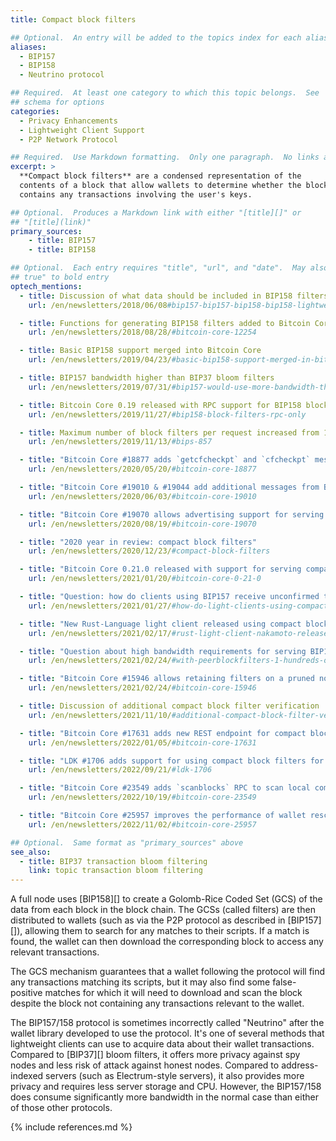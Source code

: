 ```yaml
---
title: Compact block filters

## Optional.  An entry will be added to the topics index for each alias
aliases:
  - BIP157
  - BIP158
  - Neutrino protocol

## Required.  At least one category to which this topic belongs.  See
## schema for options
categories:
  - Privacy Enhancements
  - Lightweight Client Support
  - P2P Network Protocol

## Required.  Use Markdown formatting.  Only one paragraph.  No links allowed.
excerpt: >
  **Compact block filters** are a condensed representation of the
  contents of a block that allow wallets to determine whether the block
  contains any transactions involving the user's keys.

## Optional.  Produces a Markdown link with either "[title][]" or
## "[title](link)"
primary_sources:
    - title: BIP157
    - title: BIP158

## Optional.  Each entry requires "title", "url", and "date".  May also use "feature:
## true" to bold entry
optech_mentions:
  - title: Discussion of what data should be included in BIP158 filters
    url: /en/newsletters/2018/06/08#bip157-bip157-bip158-bip158-lightweight-client-filters

  - title: Functions for generating BIP158 filters added to Bitcoin Core
    url: /en/newsletters/2018/08/28/#bitcoin-core-12254

  - title: Basic BIP158 support merged into Bitcoin Core
    url: /en/newsletters/2019/04/23/#basic-bip158-support-merged-in-bitcoin-core

  - title: BIP157 bandwidth higher than BIP37 bloom filters
    url: /en/newsletters/2019/07/31/#bip157-would-use-more-bandwidth-than-bip37

  - title: Bitcoin Core 0.19 released with RPC support for BIP158 block filters
    url: /en/newsletters/2019/11/27/#bip158-block-filters-rpc-only

  - title: Maximum number of block filters per request increased from 100 to 1,000
    url: /en/newsletters/2019/11/13/#bips-857

  - title: "Bitcoin Core #18877 adds `getcfcheckpt` and `cfcheckpt` messages"
    url: /en/newsletters/2020/05/20/#bitcoin-core-18877

  - title: "Bitcoin Core #19010 & #19044 add additional messages from BIP157"
    url: /en/newsletters/2020/06/03/#bitcoin-core-19010

  - title: "Bitcoin Core #19070 allows advertising support for serving BIP157 filters"
    url: /en/newsletters/2020/08/19/#bitcoin-core-19070

  - title: "2020 year in review: compact block filters"
    url: /en/newsletters/2020/12/23/#compact-block-filters

  - title: "Bitcoin Core 0.21.0 released with support for serving compact block filters"
    url: /en/newsletters/2021/01/20/#bitcoin-core-0-21-0

  - title: "Question: how do clients using BIP157 receive unconfirmed transactions?"
    url: /en/newsletters/2021/01/27/#how-do-light-clients-using-compact-block-filters-get-relevant-unconfirmed-transactions

  - title: "New Rust-Language light client released using compact block filters"
    url: /en/newsletters/2021/02/17/#rust-light-client-nakamoto-released

  - title: "Question about high bandwidth requirements for serving BIP157 filters"
    url: /en/newsletters/2021/02/24/#with-peerblockfilters-1-hundreds-of-btcwire-0-5-0-neutrino-connections-are-downloading-tb-from-my-bitcoin-node

  - title: "Bitcoin Core #15946 allows retaining filters on a pruned node"
    url: /en/newsletters/2021/02/24/#bitcoin-core-15946

  - title: Discussion of additional compact block filter verification
    url: /en/newsletters/2021/11/10/#additional-compact-block-filter-verification

  - title: "Bitcoin Core #17631 adds new REST endpoint for compact block filters"
    url: /en/newsletters/2022/01/05/#bitcoin-core-17631

  - title: "LDK #1706 adds support for using compact block filters for downloading confirmed transactions"
    url: /en/newsletters/2022/09/21/#ldk-1706

  - title: "Bitcoin Core #23549 adds `scanblocks` RPC to scan local compact block filters"
    url: /en/newsletters/2022/10/19/#bitcoin-core-23549

  - title: "Bitcoin Core #25957 improves the performance of wallet rescans using local block filters"
    url: /en/newsletters/2022/11/02/#bitcoin-core-25957

## Optional.  Same format as "primary_sources" above
see_also:
  - title: BIP37 transaction bloom filtering
    link: topic transaction bloom filtering
---
```

A full node uses [BIP158][] to create a Golomb-Rice Coded Set (GCS) of the
data from each block in the block chain. The GCSs (called filters) are then
distributed to wallets (such as via the P2P protocol as described in
[BIP157][]), allowing them to search for any matches to their scripts.  If a
match is found, the wallet can then download the corresponding block to access
any relevant transactions.

The GCS mechanism guarantees that a wallet following the protocol will find
any transactions matching its scripts, but it may also find some
false-positive matches for which it will need to download and scan
the block despite the block not containing any transactions relevant
to the wallet.

The BIP157/158 protocol is sometimes incorrectly called "Neutrino" after the
wallet library developed to use the protocol.  It's one of several
methods that lightweight clients can use to acquire data about their
wallet transactions.  Compared to [BIP37][] bloom filters, it offers
more privacy against spy nodes and less risk of attack against
honest nodes.  Compared to address-indexed servers (such as
Electrum-style servers), it also provides more privacy and requires
less server storage and CPU.  However, the BIP157/158 does consume
significantly more bandwidth in the normal case than either of those
other protocols.

{% include references.md %}
